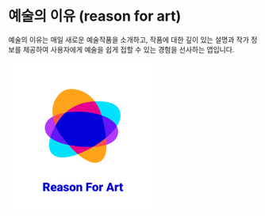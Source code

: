 # 예술의 이유 (reason for art)

예술의 이유는 매일 새로운 예술작품을 소개하고, 작품에 대한 깊이 있는 설명과 작가 정보를 제공하여 사용자에게 예술을 쉽게 접할 수 있는 경험을 선사하는 앱입니다.

<img src="assets/reason_for_art_logo_image.jpg" alt="reason_for_art_logo_image.jpg" width="300" height="300"/>
